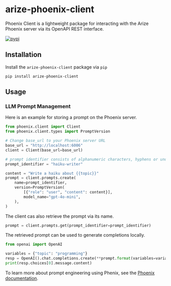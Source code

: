 # arize-phoenix-client

Phoenix Client is a lightweight package for interacting with the Arize Phoenix server via its OpenAPI REST interface.

[![pypi](https://badge.fury.io/py/arize-phoenix-client.svg)](https://pypi.org/project/arize-phoenix-client/)

## Installation

Install the `arize-phoenix-client` package via `pip`

```shell
pip install arize-phoenix-client
```

## Usage

### LLM Prompt Management

Here is an example for storing a prompt on the Phoenix server.

```python
from phoenix.client import Client
from phoenix.client.types import PromptVersion

# Change base_url to your Phoenix server URL
base_url = "http://localhost:6006"
client = Client(base_url=base_url)

# prompt identifier consists of alphanumeric characters, hyphens or underscores
prompt_identifier = "haiku-writer"

content = "Write a haiku about {{topic}}"
prompt = client.prompts.create(
    name=prompt_identifier,
    version=PromptVersion(
        [{"role": "user", "content": content}],
        model_name="gpt-4o-mini",
    ),
)
```

The client cas also retrieve the prompt via its name.

```python
prompt = client.prompts.get(prompt_identifier=prompt_identifier)
```

The retrieved prompt can be used to generate completions locally.

```python
from openai import OpenAI

variables = {"topic": "programming"}
resp = OpenAI().chat.completions.create(**prompt.format(variables=variables))
print(resp.choices[0].message.content)
```

To learn more about prompt engineering using Phenix, see the [Phoenix documentation](https://docs.arize.com/phoenix/prompt-engineering/how-to-prompts).
